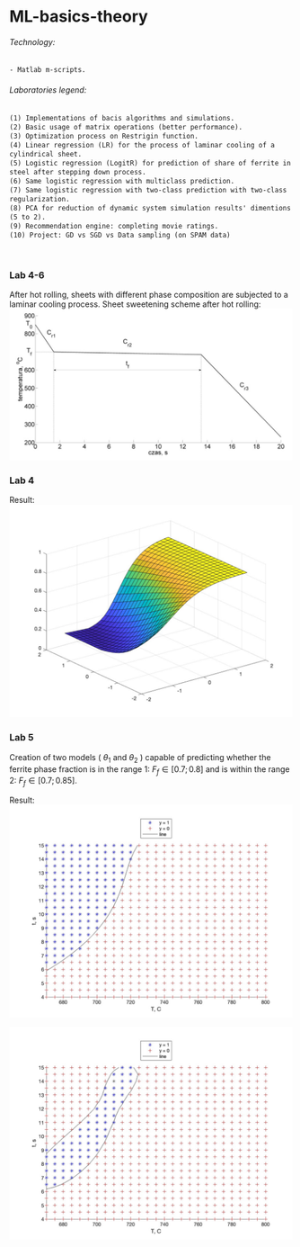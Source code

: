 # ML-basics-theory

###### Technology:
```
- Matlab m-scripts.
```

###### Laboratories legend:
```
(1) Implementations of bacis algorithms and simulations.
(2) Basic usage of matrix operations (better performance).
(3) Optimization process on Restrigin function.
(4) Linear regression (LR) for the process of laminar cooling of a cylindrical sheet.
(5) Logistic regression (LogitR) for prediction of share of ferrite in steel after stepping down process.
(6) Same logistic regression with multiclass prediction.
(7) Same logistic regression with two-class prediction with two-class regularization.
(8) PCA for reduction of dynamic system simulation results' dimentions (5 to 2).
(9) Recommendation engine: completing movie ratings.
(10) Project: GD vs SGD vs Data sampling (on SPAM data)
```
<br>

### Lab 4-6

After hot rolling, sheets with different phase composition are subjected to a laminar cooling process. Sheet sweetening scheme after hot rolling:
![](https://github.com/KrzysiekJa/ML-basics-theory/blob/main/images/sheet_sweetening.png)

### Lab 4

Result:
![](https://github.com/KrzysiekJa/ML-basics-theory/blob/main/images/3Dplot_lin_reg.jpg)

### Lab 5

Creation of two models ( $\theta_1$ and $\theta_2$ ) capable of predicting whether the ferrite phase fraction is in the range 1: $F_f \in  [0.7; 0.8]$ and is within the range 2: $F_f \in [0.7; 0.85]$.

Result:
![](https://github.com/KrzysiekJa/ML-basics-theory/blob/main/images/plot_logistic_reg_1.jpg)

![](https://github.com/KrzysiekJa/ML-basics-theory/blob/main/images/plot_logistic_reg_2.jpg)

